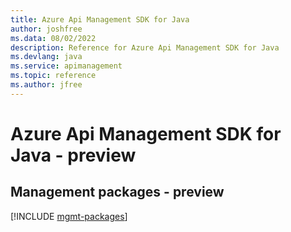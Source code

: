 ```yaml
---
title: Azure Api Management SDK for Java
author: joshfree
ms.data: 08/02/2022
description: Reference for Azure Api Management SDK for Java
ms.devlang: java
ms.service: apimanagement
ms.topic: reference
ms.author: jfree
---
```

# Azure Api Management SDK for Java - preview

## Management packages - preview
[!INCLUDE [mgmt-packages](api-management-mgmt-index.md)]